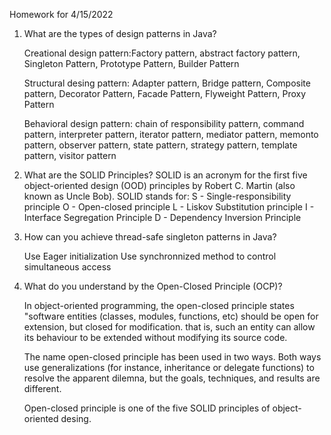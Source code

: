 Homework for 4/15/2022

1. What are the types of design patterns in Java? 
   
   Creational design pattern:Factory pattern, abstract factory pattern, Singleton Pattern, Prototype Pattern, Builder Pattern 

   Structural desing pattern: Adapter pattern, Bridge pattern, Composite pattern, Decorator Pattern, Facade Pattern, Flyweight Pattern, Proxy Pattern 

   Behavioral design pattern: chain of responsibility pattern, command pattern, interpreter pattern, iterator pattern, mediator pattern, memonto pattern, observer pattern, state pattern, strategy pattern, template pattern, visitor pattern 

2. What are the SOLID Principles? 
   SOLID is an acronym for the first five object-oriented design (OOD) principles by Robert C. Martin (also known as Uncle Bob). SOLID stands for:
   S - Single-responsibility principle 
   O - Open-closed principle 
   L - Liskov Substitution principle 
   I - Interface Segregation Principle 
   D - Dependency Inversion Principle 

3. How can you achieve thread-safe singleton patterns in Java? 
   
   Use Eager initialization
   Use synchronnized method to control simultaneous access 

4. What do you understand by the Open-Closed Principle (OCP)?
   
   In object-oriented programming, the open-closed principle states "software entities (classes, modules, functions, etc) should be open for extension, but closed for modification. that is, such an entity can allow its behaviour to be extended without modifying its source code. 

   The name open-closed principle has been used in two ways. Both ways use generalizations (for instance, inheritance or delegate functions) to resolve the apparent dilemna, but the goals, techniques, and results are different. 

   Open-closed principle is one of the five SOLID principles of object-oriented desing. 
